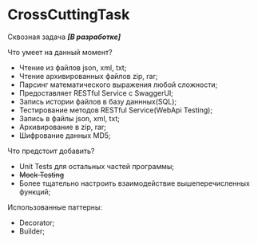 # CrossCuttingTask
Сквозная задача ***[В разработке]***

Что умеет на данный момент?
 - Чтение из файлов json, xml, txt;
 - Чтение архивированных файлов zip, rar;
 - Парсинг математического выражения любой сложности;
 - Предоставляет RESTful Service с SwaggerUI;
 - Запись истории файлов в базу даннных(SQL);
 - Тестирование методов RESTful Service(WebApi Testing);
 - Запись в файлы json, xml, txt;
 - Архивирование в zip, rar;
 - Шифрование данных MD5;

Что предстоит добавить?
 - Unit Tests для остальных частей программы;
 - ~~Mock Testing~~ 
 - Более тщательно настроить взаимодействие вышеперечисленных функций;
 
Использованные паттерны:
 - Decorator;
 - Builder;
 
